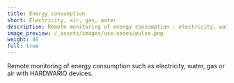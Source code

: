 ```yaml
---
title: Energy consumption
short: Electricity, air, gas, water
description: Remote monitoring of energy consumption - electricity, water, gas or compressed air with HARDWARIO devices.
image_preview: /_assets/images/use-cases/pulse.png
weight: 40
full: true
---
```


Remote monitoring of energy consumption such as electricity, water, gas or air with HARDWARIO devices.